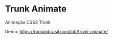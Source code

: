 Trunk Animate
=============

Animação CSS3 Trunk

Demo: https://romulobrasil.com/lab/trunk-animate/
